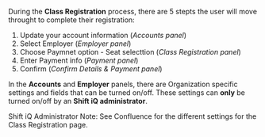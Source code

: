 During the **Class Registration** process, there are 5 stepts the user will move throught to complete their registration:
1. Update your account information (*Accounts panel*)
2. Select Employer (*Employer panel*)
3. Choose Paymnet option - Seat selecttion (*Class Registration panel*)
4. Enter Payment info (*Payment panel*)
5. Confirm (*Confirm Details & Payment panel*)

In the **Accounts** and **Employer** panels, there are Organization specific settings and fields that can be turned on/off. These settings can **only** be turned on/off by an **Shift iQ administrator**.

Shift iQ Administrator Note:  See Confluence for the different settings for the Class Registration page.
